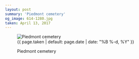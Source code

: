 ```yaml
---
layout: post
summary: 'Piedmont cemetery'
og_image: 614-1280.jpg
taken: April 13, 2017
---
```


<figure class="post" data-src="{{ site.assets_url }}/{{ page.og_image }}" data-sub-html='#caption-{{ page.id | remove_first: "/" }}'>
<img alt="Piedmont cemetery" sizes="(min-width: 700px) 50vw, calc(100vw - 2rem)" src="{{ site.assets_url }}/614-640.jpg" srcset="{{ site.assets_url }}/614-320.jpg 320w, {{ site.assets_url }}/614-640.jpg 640w, {{ site.assets_url }}/614-960.jpg 960w, {{ site.assets_url }}/614-1280.jpg 1280w"/>
<figcaption id='caption-{{ page.id | remove_first: "/" }}'>
<time>{{ page.taken | default: page.date | date: "%B %-d, %Y" }}</time>
<p>Piedmont cemetery</p>
</figcaption>
</figure>
